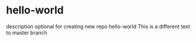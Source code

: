 # hello-world
description optional for creating new repo hello-world
This is a different text to master branch
